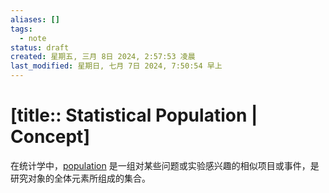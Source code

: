 ```yaml
---
aliases: []
tags:
  - note
status: draft
created: 星期五, 三月 8日 2024, 2:57:53 凌晨
last_modified: 星期日, 七月 7日 2024, 7:50:54 早上
---
```


# [title:: Statistical Population | Concept]

在统计学中，[population](population.md) 是一组对某些问题或实验感兴趣的相似项目或事件，是研究对象的全体元素所组成的集合。
